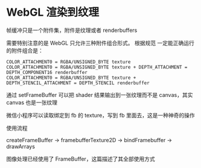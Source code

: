 # WebGL 渲染到纹理

帧缓冲只是一个附件集，附件是纹理或者 renderbuffers

需要特别注意的是 WebGL 只允许三种附件组合形式。 根据规范 一定能正确运行的附件组合是：

    COLOR_ATTACHMENT0 = RGBA/UNSIGNED_BYTE texture
    COLOR_ATTACHMENT0 = RGBA/UNSIGNED_BYTE texture + DEPTH_ATTACHMENT = DEPTH_COMPONENT16 renderbuffer
    COLOR_ATTACHMENT0 = RGBA/UNSIGNED_BYTE texture + DEPTH_STENCIL_ATTACHMENT = DEPTH_STENCIL renderbuffer

通过 setFrameBuffer 可以把 shader 结果输出到一张纹理而不是 canvas，其实 canvas 也是一张纹理

微信小程序可以读取绑定到 fb 的 texture，写到 fb 里面去，这是一种神奇的操作

使用流程

createFrameBuffer -> framebufferTexture2D -> bindFramebuffer -> drawArrays

图像处理已经使用了 FrameBuffer，这篇描述了其全部使用方式
